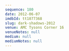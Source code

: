 ```yaml
---
sequence: 180
date: 2012-06-07
imdbId: tt1077368
slug: dark-shadows-2012
venue: AMC Tysons Corner 16
venueNotes: null
medium: null
mediumNotes: null
---
```

